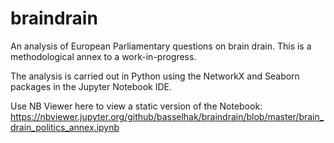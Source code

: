 # braindrain

An analysis of European Parliamentary questions on brain drain. This is a methodological annex to a work-in-progress.

The analysis is carried out in Python using the NetworkX and Seaborn packages in the Jupyter Notebook IDE. 

Use NB Viewer here to view a static version of the Notebook: https://nbviewer.jupyter.org/github/basselhak/braindrain/blob/master/brain_drain_politics_annex.ipynb 
